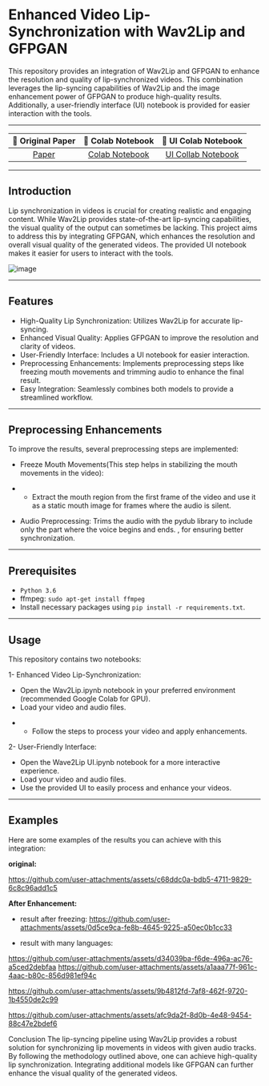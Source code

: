 
# Enhanced Video Lip-Synchronization with Wav2Lip and GFPGAN

This repository provides an integration of Wav2Lip and GFPGAN to enhance the resolution and quality of lip-synchronized videos. This combination leverages the lip-syncing capabilities of Wav2Lip and the image enhancement power of GFPGAN to produce high-quality results. Additionally, a user-friendly interface (UI) notebook is provided for easier interaction with the tools.

-------------------------------------------------------------------------------------

|📑 Original Paper|📔 Colab Notebook |📔 UI Colab Notebook 
|:-:|:-:|:-:|
[Paper](http://arxiv.org/abs/2008.10010) |  [Colab Notebook](https://colab.research.google.com/drive/1A2lF-OfXBu1k2SsGnQiCZBTmpi-PSDZR?usp=sharing)| [UI Collab Notebook](https://colab.research.google.com/drive/1_6DpJnzU35Rew0LHUJUL2lKD4o-biY5M?usp=sharing)

-------------------------------------------------------------------------------------

## Introduction
Lip synchronization in videos is crucial for creating realistic and engaging content. While Wav2Lip provides state-of-the-art lip-syncing capabilities, the visual quality of the output can sometimes be lacking. This project aims to address this by integrating GFPGAN, which enhances the resolution and overall visual quality of the generated videos. The provided UI notebook makes it easier for users to interact with the tools.

![image](https://github.com/user-attachments/assets/693225f3-ad94-41fa-9302-126e947d91dd)

--------------

## Features
- High-Quality Lip Synchronization: Utilizes Wav2Lip for accurate lip-syncing.
- Enhanced Visual Quality: Applies GFPGAN to improve the resolution and clarity of videos.
- User-Friendly Interface: Includes a UI notebook for easier interaction.
- Preprocessing Enhancements: Implements preprocessing steps like freezing mouth movements and trimming audio to enhance the final result.
- Easy Integration: Seamlessly combines both models to provide a streamlined workflow.
-----------------------------
## Preprocessing Enhancements
To improve the results, several preprocessing steps are implemented:

- Freeze Mouth Movements(This step helps in stabilizing the mouth movements in the video):
* *  Extract the mouth region from the first frame of the video and use it as a static mouth image for frames where the audio is silent.
- Audio Preprocessing: Trims the audio with the pydub library to include only the part where the voice begins and ends. , for ensuring better synchronization.
    
-------------------------
## Prerequisites

- `Python 3.6` 
- ffmpeg: `sudo apt-get install ffmpeg`
- Install necessary packages using `pip install -r requirements.txt`. 
-------------------------------------------------------------
## Usage
This repository contains two notebooks:

1- Enhanced Video Lip-Synchronization:

- Open the Wav2Lip.ipynb notebook in your preferred environment (recommended Google Colab for GPU).
- Load your video and audio files.
* - Follow the steps to process your video and apply enhancements.
    
2- User-Friendly Interface:

- Open the Wave2Lip UI.ipynb notebook for a more interactive experience.
- Load your video and audio files.
- Use the provided UI to easily process and enhance your videos.

----------------------------------------
## Examples
Here are some examples of the results you can achieve with this integration:

**original:**

https://github.com/user-attachments/assets/c68ddc0a-bdb5-4711-9829-6c8c96add1c5

**After Enhancement:**
- result after freezing:
https://github.com/user-attachments/assets/0d5ce9ca-fe8b-4645-9225-a50ec0b1cc33

- result with many languages: 

https://github.com/user-attachments/assets/d34039ba-f6de-496a-ac76-a5ced2debfaa
https://github.com/user-attachments/assets/a1aaa77f-961c-4aac-b80c-856d981ef94c

https://github.com/user-attachments/assets/9b4812fd-7af8-462f-9720-1b4550de2c99

https://github.com/user-attachments/assets/afc9da2f-8d0b-4e48-9454-88c47e2bdef6


Conclusion 
The lip-syncing pipeline using Wav2Lip provides a robust solution for synchronizing lip 
movements in videos with given audio tracks. By following the methodology outlined above, 
one can achieve high-quality lip synchronization. Integrating additional models like GFPGAN can 
further enhance the visual quality of the generated videos.






